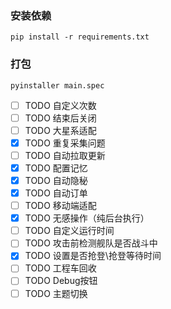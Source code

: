### 安装依赖
```shell
pip install -r requirements.txt
```

### 打包
```shell
pyinstaller main.spec
```

- [ ]  TODO 自定义次数
- [ ]  TODO 结束后关闭
- [ ]  TODO 大星系适配
- [x]  TODO 重复采集问题
- [ ]  TODO 自动拉取更新
- [x]  TODO 配置记忆
- [x]  TODO 自动隐秘
- [x]  TODO 自动订单
- [ ]  TODO 移动端适配
- [x]  TODO 无感操作（纯后台执行）
- [ ]  TODO 自定义运行时间
- [ ]  TODO 攻击前检测舰队是否战斗中
- [x]  TODO 设置是否抢登\抢登等待时间
- [ ]  TODO 工程车回收
- [ ]  TODO Debug按钮
- [ ]  TODO 主题切换
